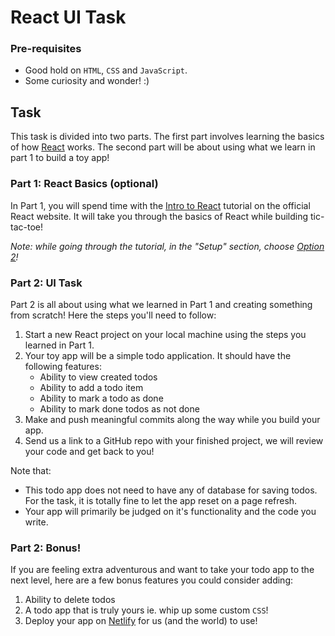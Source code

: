 # React UI Task

### Pre-requisites

- Good hold on `HTML`, `CSS` and `JavaScript`.
- Some curiosity and wonder! :)

## Task

This task is divided into two parts. The first part involves learning the basics of how [React](https://reactjs.org) works. The second part will be about using what we learn in part 1 to build a toy app!

### Part 1: React Basics (optional)

In Part 1, you will spend time with the [Intro to React](https://reactjs.org/tutorial/tutorial.html) tutorial on the official React website. It will take you through the basics of React while building tic-tac-toe!

_Note: while going through the tutorial, in the "Setup" section, choose [Option 2](https://reactjs.org/tutorial/tutorial.html#setup-option-2-local-development-environment)!_

### Part 2: UI Task

Part 2 is all about using what we learned in Part 1 and creating something from scratch! Here the steps you'll need to follow:

1. Start a new React project on your local machine using the steps you learned in Part 1.
2. Your toy app will be a simple todo application. It should have the following features:
    - Ability to view created todos
    - Ability to add a todo item
    - Ability to mark a todo as done
    - Ability to mark done todos as not done
3. Make and push meaningful commits along the way while you build your app.
4. Send us a link to a GitHub repo with your finished project, we will review your code and get back to you!

Note that:

- This todo app does not need to have any of database for saving todos. For the task, it is totally fine to let the app reset on a page refresh.
- Your app will primarily be judged on it's functionality and the code you write.

### Part 2: Bonus!

If you are feeling extra adventurous and want to take your todo app to the next level, here are a few bonus features you could consider adding:

1. Ability to delete todos
2. A todo app that is truly yours ie. whip up some custom `CSS`!
3. Deploy your app on [Netlify](https://www.netlify.com) for us (and the world) to use!
